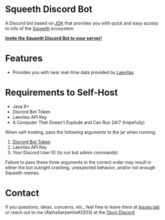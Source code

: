 # Squeeth Discord Bot
A Discord bot based on [JDA](https://github.com/DV8FromTheWorld/JDA) that provides you with quick and easy access to info of the [Squeeth](https://squeeth.com) ecosystem

[**Invite the Squeeth Discord Bot to your server!**](https://discord.com/api/oauth2/authorize?client_id=966062130472304681&permissions=0&scope=bot)

# Features
- Provides you with near real-time data provided by [Laevitas](https://app.laevitas.ch/dashboard/squeeth)

# Requirements to Self-Host

- Java 8+
- Discord Bot Token
- Laevitas API Key
- A Computer That Doesn't Explode and Can Run 24/7 (hopefully)

When self-hosting, pass the following arguments to the jar when running:

1. [Discord Bot Token](https://discord.com/developers/applications)
2. Laevitas API Key
3. Your Discord User ID (to run bot admin commands)

Failure to pass these three arguments in the correct order may result in either the bot outright crashing, unexpected behavior, and/or not enough Squeeth memes.

# Contact

If you questions, ideas, concerns, etc., feel free to leave them at [Issues tab](https://github.com/AlphaSerpentis/SqueethDiscordBot/issues) or reach out to me (AlphaSerpentis#3203) at the [Opyn Discord](https://discord.gg/opyn) 
